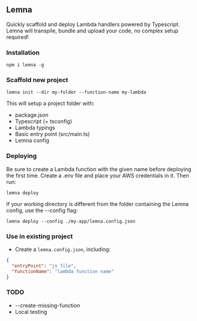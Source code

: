 ## Lemna

Quickly scaffold and deploy Lambda handlers powered by Typescript.
Lemna will transpile, bundle and upload your code, no complex setup required!

### Installation

```
npm i lemna -g
```

### Scaffold new project

```
lemna init --dir my-folder --function-name my-lambda
```

This will setup a project folder with:

- package.json
- Typescript (+ tsconfig)
- Lambda typings
- Basic entry point (src/main.ts)
- Lemna config

### Deploying

Be sure to create a Lambda function with the given name before deploying the first time.
Create a .env file and place your AWS credentials in it.
Then run:

```
lemna deploy
```

If your working directory is different from the folder containing the Lemna config, use the --config flag:

```
lemna deploy --config ./my-app/lemna.config.json
```

### Use in existing project

- Create a `lemna.config.json`, including:

```json
{
  "entryPoint": "js file",
  "functionName": "lambda function name"
}
```

### TODO

- --create-missing-function
- Local testing
